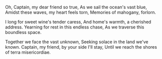 Oh, Captain, my dear friend so true,
As we sail the ocean's vast blue,
Amidst these waves, my heart feels torn,
Memories of mahogany, forlorn.

I long for sweet wine's tender caress,
And home's warmth, a cherished address.
Yearning for rest in this endless chase,
As we traverse this boundless space.

Together we face the vast unknown,
Seeking solace in the land we've known.
Captain, my friend, by your side I'll stay,
Until we reach the shores of terra misericordiae.
